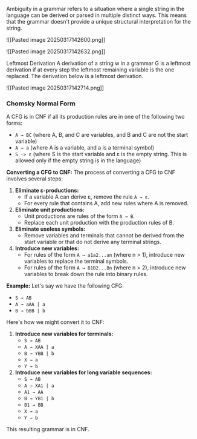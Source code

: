 Ambiguity in a grammar refers to a situation where a single string in the language can be derived or parsed in multiple distinct ways. This means that the grammar doesn't provide a unique structural interpretation for the string.

![[Pasted image 20250317142600.png]]

![[Pasted image 20250317142632.png]]


Leftmost Derivation
A derivation of a string w in a grammar G is a leftmost derivation if at every step the leftmost remaining variable is the one replaced. The derivation below is a leftmost derivation.

![[Pasted image 20250317142714.png]]
### Chomsky Normal Form
A CFG is in CNF if all its production rules are in one of the following two forms:
- `A → BC` (where A, B, and C are variables, and B and C are not the start variable)
- `A → a` (where A is a variable, and a is a terminal symbol)
- `S -> ε` (where S is the start variable and ε is the empty string. This is allowed only if the empty string is in the language)

**Converting a CFG to CNF:**
The process of converting a CFG to CNF involves several steps:  
1. **Eliminate ε-productions:**
    - If a variable A can derive ε, remove the rule `A → ε`.
    - For every rule that contains A, add new rules where A is removed.
2. **Eliminate unit productions:**
    - Unit productions are rules of the form `A → B`.
    - Replace each unit production with the production rules of B.
3. **Eliminate useless symbols:**
    - Remove variables and terminals that cannot be derived from the start variable or that do not derive any terminal strings.
4. **Introduce new variables:**
    - For rules of the form `A → a1a2...an` (where n > 1), introduce new variables to replace the terminal symbols.
    - For rules of the form `A → B1B2...Bn` (where n > 2), introduce new variables to break down the rule into binary rules.

**Example:**
Let's say we have the following CFG:
- `S → AB`
- `A → aAA | a`
- `B → bBB | b`

Here's how we might convert it to CNF:
1. **Introduce new variables for terminals:**
    - `S → AB`
    - `A → XAA | a`
    - `B → YBB | b`
    - `X → a`
    - `Y → b`
2. **Introduce new variables for long variable sequences:**
    - `S → AB`
    - `A → XA1 | a`
    - `A1 → AA`
    - `B → YB1 | b`
    - `B1 → BB`
    - `X → a`
    - `Y → b`

This resulting grammar is in CNF.


